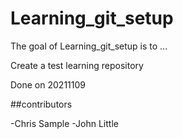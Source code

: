 
# Learning_git_setup

<!-- badges: start -->
<!-- badges: end -->

The goal of Learning_git_setup is to ...

Create a test learning repository

Done on 20211109

##contributors

-Chris Sample
-John Little


